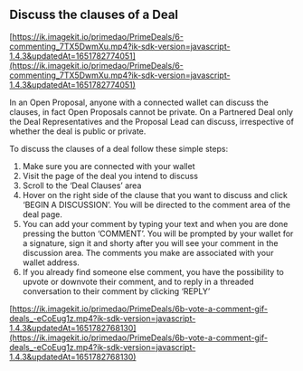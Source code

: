## Discuss the clauses of a Deal

[https://ik.imagekit.io/primedao/PrimeDeals/6-commenting_7TX5DwmXu.mp4?ik-sdk-version=javascript-1.4.3&updatedAt=1651782774051](https://ik.imagekit.io/primedao/PrimeDeals/6-commenting_7TX5DwmXu.mp4?ik-sdk-version=javascript-1.4.3&updatedAt=1651782774051)

In an Open Proposal, anyone with a connected wallet can discuss the clauses, in fact Open Proposals cannot be private. On a Partnered Deal only the Deal Representatives and the Proposal Lead can discuss, irrespective of whether the deal is public or private.

To discuss the clauses of a deal follow these simple steps:

1. Make sure you are connected with your wallet
2. Visit the page of the deal you intend to discuss
3. Scroll to the ‘Deal Clauses’ area
4. Hover on the right side of the clause that you want to discuss and click ‘BEGIN A DISCUSSION’. You will be directed to the comment area of the deal page.
5. You can add your comment by typing your text and when you are done pressing the button ‘COMMENT’. You will be prompted by your wallet for a signature, sign it and shorty after you will see your comment in the discussion area. The comments you make are associated with your wallet address.
6. If you already find someone else comment, you have the possibility to upvote or downvote their comment, and to reply in a threaded conversation to their comment by clicking ‘REPLY’

[https://ik.imagekit.io/primedao/PrimeDeals/6b-vote-a-comment-gif-deals_-eCoEug1z.mp4?ik-sdk-version=javascript-1.4.3&updatedAt=1651782768130](https://ik.imagekit.io/primedao/PrimeDeals/6b-vote-a-comment-gif-deals_-eCoEug1z.mp4?ik-sdk-version=javascript-1.4.3&updatedAt=1651782768130)